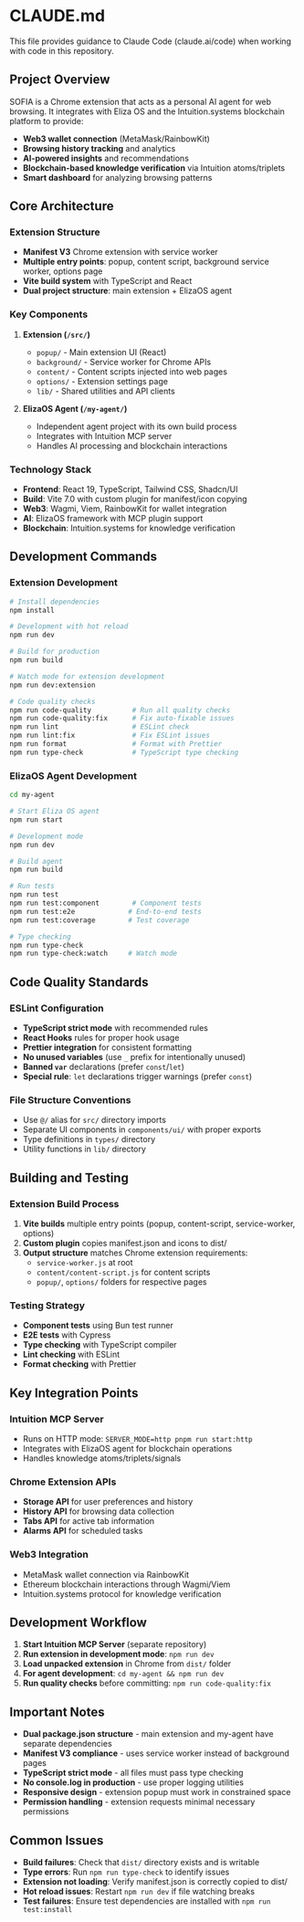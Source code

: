 # CLAUDE.md

This file provides guidance to Claude Code (claude.ai/code) when working with code in this repository.

## Project Overview

SOFIA is a Chrome extension that acts as a personal AI agent for web browsing. It integrates with Eliza OS and the Intuition.systems blockchain platform to provide:

- **Web3 wallet connection** (MetaMask/RainbowKit)
- **Browsing history tracking** and analytics
- **AI-powered insights** and recommendations
- **Blockchain-based knowledge verification** via Intuition atoms/triplets
- **Smart dashboard** for analyzing browsing patterns

## Core Architecture

### Extension Structure
- **Manifest V3** Chrome extension with service worker
- **Multiple entry points**: popup, content script, background service worker, options page
- **Vite build system** with TypeScript and React
- **Dual project structure**: main extension + ElizaOS agent

### Key Components

1. **Extension (`/src/`)**
   - `popup/` - Main extension UI (React)
   - `background/` - Service worker for Chrome APIs
   - `content/` - Content scripts injected into web pages
   - `options/` - Extension settings page
   - `lib/` - Shared utilities and API clients

2. **ElizaOS Agent (`/my-agent/`)**
   - Independent agent project with its own build process
   - Integrates with Intuition MCP server
   - Handles AI processing and blockchain interactions

### Technology Stack
- **Frontend**: React 19, TypeScript, Tailwind CSS, Shadcn/UI
- **Build**: Vite 7.0 with custom plugin for manifest/icon copying
- **Web3**: Wagmi, Viem, RainbowKit for wallet integration
- **AI**: ElizaOS framework with MCP plugin support
- **Blockchain**: Intuition.systems for knowledge verification

## Development Commands

### Extension Development
```bash
# Install dependencies
npm install

# Development with hot reload
npm run dev

# Build for production
npm run build

# Watch mode for extension development
npm run dev:extension

# Code quality checks
npm run code-quality          # Run all quality checks
npm run code-quality:fix      # Fix auto-fixable issues
npm run lint                  # ESLint check
npm run lint:fix              # Fix ESLint issues
npm run format                # Format with Prettier
npm run type-check            # TypeScript type checking
```

### ElizaOS Agent Development
```bash
cd my-agent

# Start Eliza OS agent
npm run start

# Development mode
npm run dev

# Build agent
npm run build

# Run tests
npm run test
npm run test:component        # Component tests
npm run test:e2e             # End-to-end tests
npm run test:coverage        # Test coverage

# Type checking
npm run type-check
npm run type-check:watch     # Watch mode
```

## Code Quality Standards

### ESLint Configuration
- **TypeScript strict mode** with recommended rules
- **React Hooks** rules for proper hook usage
- **Prettier integration** for consistent formatting
- **No unused variables** (use `_` prefix for intentionally unused)
- **Banned `var`** declarations (prefer `const`/`let`)
- **Special rule**: `let` declarations trigger warnings (prefer `const`)

### File Structure Conventions
- Use `@/` alias for `src/` directory imports
- Separate UI components in `components/ui/` with proper exports
- Type definitions in `types/` directory
- Utility functions in `lib/` directory

## Building and Testing

### Extension Build Process
1. **Vite builds** multiple entry points (popup, content-script, service-worker, options)
2. **Custom plugin** copies manifest.json and icons to dist/
3. **Output structure** matches Chrome extension requirements:
   - `service-worker.js` at root
   - `content/content-script.js` for content scripts
   - `popup/`, `options/` folders for respective pages

### Testing Strategy
- **Component tests** using Bun test runner
- **E2E tests** with Cypress
- **Type checking** with TypeScript compiler
- **Lint checking** with ESLint
- **Format checking** with Prettier

## Key Integration Points

### Intuition MCP Server
- Runs on HTTP mode: `SERVER_MODE=http pnpm run start:http`
- Integrates with ElizaOS agent for blockchain operations
- Handles knowledge atoms/triplets/signals

### Chrome Extension APIs
- **Storage API** for user preferences and history
- **History API** for browsing data collection
- **Tabs API** for active tab information
- **Alarms API** for scheduled tasks

### Web3 Integration
- MetaMask wallet connection via RainbowKit
- Ethereum blockchain interactions through Wagmi/Viem
- Intuition.systems protocol for knowledge verification

## Development Workflow

1. **Start Intuition MCP Server** (separate repository)
2. **Run extension in development mode**: `npm run dev`
3. **Load unpacked extension** in Chrome from `dist/` folder
4. **For agent development**: `cd my-agent && npm run dev`
5. **Run quality checks** before committing: `npm run code-quality:fix`

## Important Notes

- **Dual package.json structure** - main extension and my-agent have separate dependencies
- **Manifest V3 compliance** - uses service worker instead of background pages
- **TypeScript strict mode** - all files must pass type checking
- **No console.log in production** - use proper logging utilities
- **Responsive design** - extension popup must work in constrained space
- **Permission handling** - extension requests minimal necessary permissions

## Common Issues

- **Build failures**: Check that `dist/` directory exists and is writable
- **Type errors**: Run `npm run type-check` to identify issues
- **Extension not loading**: Verify manifest.json is correctly copied to dist/
- **Hot reload issues**: Restart `npm run dev` if file watching breaks
- **Test failures**: Ensure test dependencies are installed with `npm run test:install`